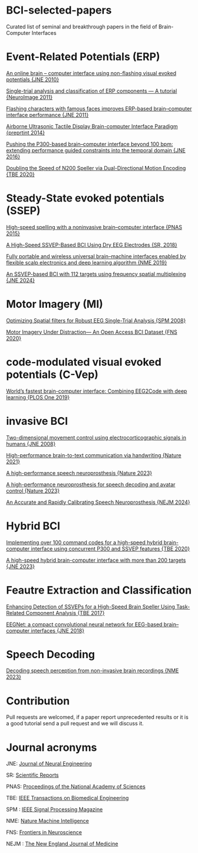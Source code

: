 # BCI-selected-papers
Curated list of seminal and breakthrough papers in the field of Brain-Computer Interfaces

# Event-Related Potentials (ERP)
[An online brain – computer interface using non-flashing visual evoked potentials {JNE 2010}](https://iopscience.iop.org/article/10.1088/1741-2560/7/3/036003)

[Single-trial analysis and classification of ERP components — A tutorial {NeuroImage 2011}](https://www.sciencedirect.com/science/article/abs/pii/S1053811910009067)

[Flashing characters with famous faces improves ERP-based brain–computer interface performance {JNE 2011}](https://iopscience.iop.org/article/10.1088/1741-2560/8/5/056016)

[Airborne Ultrasonic Tactile Display Brain-computer Interface Paradigm {preprtint 2014}](https://arxiv.org/pdf/1501.01144.pdf)

[Pushing the P300-based brain–computer interface beyond 100 bpm: extending performance guided constraints into the temporal domain {JNE 2016}](https://iopscience.iop.org/article/10.1088/1741-2560/13/2/026024)

[Doubling the Speed of N200 Speller via Dual-Directional Motion Encoding {TBE 2020}](https://ieeexplore.ieee.org/document/9127797)

# Steady-State evoked potentials (SSEP)
[High-speed spelling with a noninvasive brain–computer interface {PNAS 2015}](https://www.pnas.org/doi/10.1073/pnas.1508080112)

[A High-Speed SSVEP-Based BCI Using Dry EEG Electrodes {SR, 2018}](https://www.nature.com/articles/s41598-018-32283-8)

[Fully portable and wireless universal brain–machine interfaces enabled by flexible scalp electronics and deep learning algorithm {NME 2019}](https://www.nature.com/articles/s42256-019-0091-7)

[An SSVEP-based BCI with 112 targets using frequency spatial multiplexing {JNE 2024}](https://iopscience.iop.org/article/10.1088/1741-2552/ad4091)

# Motor Imagery (MI)
[Optimizing Spatial filters for Robust EEG Single-Trial Analysis {SPM 2008}](https://ieeexplore.ieee.org/document/4408441)

[Motor Imagery Under Distraction— An Open Access BCI Dataset {FNS 2020}](https://www.frontiersin.org/articles/10.3389/fnins.2020.566147/full)

# code-modulated visual evoked potentials (C-Vep)
[World’s fastest brain-computer interface: Combining EEG2Code with deep learning {PLOS One 2019}](https://journals.plos.org/plosone/article?id=10.1371/journal.pone.0221909)

# invasive BCI
[Two-dimensional movement control using electrocorticographic signals in humans {JNE 2008}](https://iopscience.iop.org/article/10.1088/1741-2560/5/1/008)

[High-performance brain-to-text communication via handwriting {Nature 2021}](https://www.nature.com/articles/s41586-021-03506-2)

[A high-performance speech neuroprosthesis {Nature 2023}](https://www.nature.com/articles/s41586-023-06377-x)

[A high-performance neuroprosthesis for speech decoding and avatar control {Nature 2023}](https://www.nature.com/articles/s41586-023-06443-4)

[An Accurate and Rapidly Calibrating Speech Neuroprosthesis {NEJM 2024}](https://www.nejm.org/doi/full/10.1056/NEJMoa2314132)

# Hybrid BCI
[Implementing over 100 command codes for a high-speed hybrid brain-computer interface using concurrent P300 and SSVEP features {TBE 2020}](https://ieeexplore.ieee.org/abstract/document/9023382)

[A high-speed hybrid brain-computer interface with more than 200 targets {JNE 2023}](https://iopscience.iop.org/article/10.1088/1741-2552/acb105) 

# Feautre Extraction and Classification
[Enhancing Detection of SSVEPs for a High-Speed Brain Speller Using Task-Related Component Analysis {TBE 2017}](https://ieeexplore.ieee.org/document/7904641)

[EEGNet: a compact convolutional neural network for EEG-based brain–computer interfaces {JNE 2018}](https://iopscience.iop.org/article/10.1088/1741-2552/aace8c)

# Speech Decoding
[Decoding speech perception from non-invasive brain recordings {NME 2023}](https://www.nature.com/articles/s42256-023-00714-5) 

# Contribution
Pull requests are welcomed, if a paper report unprecedented results or it is a good tutorial send a pull request and we will discuss it.

# Journal acronyms
JNE: [Journal of Neural Engineering](https://iopscience.iop.org/journal/1741-2552)

SR: [Scientific Reports](https://www.nature.com/srep/)

PNAS: [Proceedings of the National Academy of Sciences](https://www.pnas.org)

TBE: [IEEE Transactions on Biomedical Engineering](https://ieeexplore.ieee.org/xpl/RecentIssue.jsp?punumber=10)

SPM : [IEEE Signal Processing Magazine](https://ieeexplore.ieee.org/xpl/RecentIssue.jsp?punumber=79)

NME: [Nature Machine Intelligence](https://www.nature.com/natmachintell/)

FNS: [Frontiers in Neuroscience](https://www.frontiersin.org/journals/neuroscience)

NEJM : [The New England Journal of Medicine](https://www.nejm.org)
